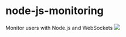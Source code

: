 # node-js-monitoring
Monitor users with Node.js and WebSockets <a href="https://travis-ci.org/xeqtor/node-js-monitoring"><img src="https://travis-ci.org/ionutgalita/node-js-monitoring.svg?branch=master"/></a> 





